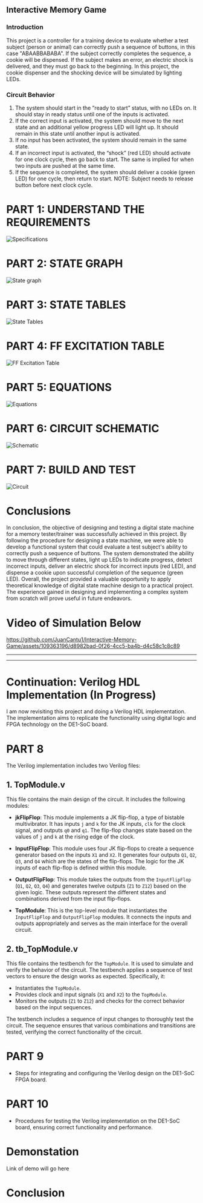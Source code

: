 ## Interactive Memory Game

### Introduction
This project is a controller for a training device to evaluate whether a test subject (person or animal) can correctly push a sequence of buttons, in this case "ABAABBABABA". If the subject correctly completes the sequence, a cookie will be dispensed. If the subject makes an error, an electric shock is delivered, and they must go back to the beginning. In this project, the cookie dispenser and the shocking device will be simulated by lighting LEDs.

### Circuit Behavior
1. The system should start in the “ready to start” status, with no LEDs on. It should stay in ready status until one of the inputs is activated.
2. If the correct input is activated, the system should move to the next state and an additional yellow progress LED will light up. It should remain in this state until another input is activated.
3. If no input has been activated, the system should remain in the same state.
4. If an incorrect input is activated, the “shock” (red LED) should activate for one clock cycle, then go back to start. The same is implied for when two inputs are pushed at the same time.
5. If the sequence is completed, the system should deliver a cookie (green LED) for one cycle, then return to start. NOTE: Subject needs to release button before next clock cycle.

# PART 1: UNDERSTAND THE REQUIREMENTS

![Specifications ](https://github.com/JuanCantu1/Interactive-Memory-Game/assets/109363196/cd277294-6076-44bd-b9d5-a9c94b363fe5)

# PART 2: STATE GRAPH

![State graph](https://github.com/JuanCantu1/Interactive-Memory-Game/assets/109363196/0e0af599-0c5c-4b63-a84f-24f79b2375ae)

# PART 3: STATE TABLES

![State Tables](https://github.com/JuanCantu1/Interactive-Memory-Game/assets/109363196/1a611684-7ffb-475d-937e-adfbe77e478b)

# PART 4: FF EXCITATION TABLE

![FF Excitation Table](https://github.com/JuanCantu1/Interactive-Memory-Game/assets/109363196/60bddd36-eb79-471a-a33b-9a432972e01c)

# PART 5: EQUATIONS

![Equations](https://github.com/JuanCantu1/Interactive-Memory-Game/assets/109363196/0b154f18-e0d6-466f-b8c7-9ea7ef5ba27e)

# PART 6: CIRCUIT SCHEMATIC

![Schematic](https://github.com/JuanCantu1/Interactive-Memory-Game/assets/109363196/fed5204e-ace2-4be9-a0f1-9e56b570837c)

# PART 7: BUILD AND TEST

![Circuit](https://github.com/JuanCantu1/Interactive-Memory-Game/assets/109363196/60597f4f-ca64-41d1-bb51-df8587ca0676)

# Conclusions
In conclusion, the objective of designing and testing a digital state machine for a memory tester/trainer was successfully achieved in this project. By following the procedure for designing a state machine, we were able to develop a functional system that could evaluate a test subject's ability to correctly push a sequence of buttons. The system demonstrated the ability to move through different states, light up LEDs to indicate progress, detect incorrect inputs, deliver an electric shock for incorrect inputs (red LED), and dispense a cookie upon successful completion of the sequence (green LED). Overall, the project provided a valuable opportunity to apply theoretical knowledge of digital state
machine design to a practical project. The experience gained in designing and implementing a
complex system from scratch will prove useful in future endeavors.

# Video of Simulation Below

https://github.com/JuanCantu1/Interactive-Memory-Game/assets/109363196/d8982bad-0f26-4cc5-ba4b-d4c58c1c8c89

--- 
---

# Continuation: Verilog HDL Implementation (In Progress)
I am now revisiting this project and doing a Verilog HDL implementation. The implementation aims to replicate the functionality using digital logic and FPGA technology on the DE1-SoC board.

# PART 8 
The Verilog implementation includes two Verilog files:

## 1. TopModule.v

This file contains the main design of the circuit. It includes the following modules:

- **jkFlipFlop**: This module implements a JK flip-flop, a type of bistable multivibrator. It has inputs `j` and `k` for the JK inputs, `clk` for the clock signal, and outputs `q0` and `q1`. The flip-flop changes state based on the values of `j` and `k` at the rising edge of the clock.

- **InputFlipFlop**: This module uses four JK flip-flops to create a sequence generator based on the inputs `X1` and `X2`. It generates four outputs `Q1`, `Q2`, `Q3`, and `Q4` which are the states of the flip-flops. The logic for the JK inputs of each flip-flop is defined within this module.

- **OutputFlipFlop**: This module takes the outputs from the `InputFlipFlop` (`Q1`, `Q2`, `Q3`, `Q4`) and generates twelve outputs (`Z1` to `Z12`) based on the given logic. These outputs represent the different states and combinations derived from the input flip-flops.

- **TopModule**: This is the top-level module that instantiates the `InputFlipFlop` and `OutputFlipFlop` modules. It connects the inputs and outputs appropriately and serves as the main interface for the overall circuit.

## 2. tb_TopModule.v

This file contains the testbench for the `TopModule`. It is used to simulate and verify the behavior of the circuit. The testbench applies a sequence of test vectors to ensure the design works as expected. Specifically, it:

- Instantiates the `TopModule`.
- Provides clock and input signals (`X1` and `X2`) to the `TopModule`.
- Monitors the outputs (`Z1` to `Z12`) and checks for the correct behavior based on the input sequences.

The testbench includes a sequence of input changes to thoroughly test the circuit. The sequence ensures that various combinations and transitions are tested, verifying the correct functionality of the circuit.
  
# PART 9
- Steps for integrating and configuring the Verilog design on the DE1-SoC FPGA board.
  
# PART 10
- Procedures for testing the Verilog implementation on the DE1-SoC board, ensuring correct functionality and performance.

# Demonstation
Link of demo will go here

# Conclusion
